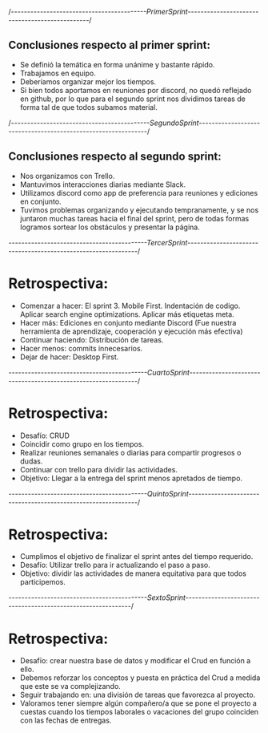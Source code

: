 /_------------------------------------------PrimerSprint-----------------------------------------------_/

## Conclusiones respecto al primer sprint:

-  Se definió la temática en forma unánime y bastante rápido.
-  Trabajamos en equipo.
-  Deberíamos organizar mejor los tiempos.
-  Si bien todos aportamos en reuniones por discord, no quedó reflejado en github, por lo que para el segundo sprint nos dividimos tareas de forma tal de que todos subamos material.

/_-------------------------------------------SegundoSprint--------------------------------------------------------------_/

## Conclusiones respecto al segundo sprint:

-  Nos organizamos con Trello.
-  Mantuvimos interacciones diarias mediante Slack.
-  Utilizamos discord como app de preferencia para reuniones y ediciones en conjunto.
-  Tuvimos problemas organizando y ejecutando tempranamente, y se nos juntaron muchas tareas hacia el final del sprint, pero de todas formas logramos sortear los obstáculos y presentar la página.

_-------------------------------------------TercerSprint--------------------------------------------------------------_/

# Retrospectiva:

-  Comenzar a hacer: El sprint 3. Mobile First. Indentación de codigo. Aplicar search engine optimizations. Aplicar más etiquetas meta.
-  Hacer más: Ediciones en conjunto mediante Discord (Fue nuestra herramienta de aprendizaje, cooperación y ejecución más efectiva)
-  Continuar haciendo: Distribución de tareas.
-  Hacer menos: commits innecesarios.
-  Dejar de hacer: Desktop First.

_-------------------------------------------CuartoSprint--------------------------------------------------------------_/

# Retrospectiva:

-  Desafío: CRUD
-  Coincidir como grupo en los tiempos.
-  Realizar reuniones semanales o diarias para compartir progresos o dudas.
-  Continuar con trello para dividir las actividades.
-  Objetivo: Llegar a la entrega del sprint menos apretados de tiempo.

_-------------------------------------------QuintoSprint--------------------------------------------------------------_/
# Retrospectiva:

- Cumplimos el objetivo de finalizar el sprint antes del tiempo requerido.
- Desafío: Utilizar trello para ir actualizando el paso a paso.
- Objetivo: dividir las actividades de manera equitativa para que todos participemos.

_-------------------------------------------SextoSprint-------------------------------------------------------------_/
# Retrospectiva:
- Desafīo: crear nuestra base de datos y modificar el Crud en función a ello.
- Debemos reforzar los conceptos y puesta en práctica del Crud a medida que este se va complejizando.
- Seguir trabajando en: una división de tareas que favorezca al proyecto.
- Valoramos tener siempre algún compañero/a que se pone el proyecto a cuestas cuando los tiempos laborales o vacaciones del grupo coinciden con las fechas de entregas.
